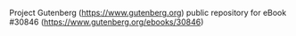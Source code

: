 Project Gutenberg (https://www.gutenberg.org) public repository for eBook #30846 (https://www.gutenberg.org/ebooks/30846)
